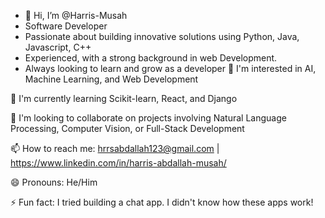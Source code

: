 - 👋 Hi, I’m @Harris-Musah
- Software Developer
- Passionate about building innovative solutions using Python, Java, Javascript, C++
- Experienced, with a strong background in web Development.
- Always looking to learn and grow as a developer
👀 I'm interested in AI, Machine Learning, and Web Development

🌱 I'm currently learning Scikit-learn, React, and Django

💞 I'm looking to collaborate on projects involving Natural Language Processing, Computer Vision, or Full-Stack Development

📫 How to reach me: hrrsabdallah123@gmail.com | https://www.linkedin.com/in/harris-abdallah-musah/

😄 Pronouns: He/Him

⚡ Fun fact: I tried building a chat app. I didn't know how these apps work!



<!---
Harris-Musah/Harris-Musah is a ✨ special ✨ repository because its `README.md` (this file) appears on your GitHub profile.
You can click the Preview link to take a look at your changes.
--->
